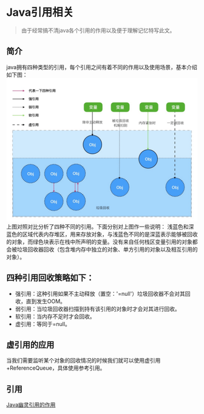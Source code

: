 # Java引用相关
> 由于经常搞不清java各个引用的作用以及便于理解记忆特写此文。

## 简介
java拥有四种类型的引用，每个引用之间有着不同的作用以及使用场景，基本介绍如下图：
![](./_image/2019-03-26-15-20-49.jpg)
上图对照对比分析了四种不同的引用。下面分别对上图作一些说明：
浅蓝色和深蓝色的区域代表内存堆区，用来存放对象，与浅蓝色不同的是深蓝表示能够被回收的对象，而绿色块表示在栈中所声明的变量。没有来自任何栈区变量引用的对象都会被垃圾回收器回收（包含堆内存中独立的对象、单方引用的对象以及相互引用的对象）。
## 四种引用回收策略如下：
- 强引用：这种引用如果不主动释放（置空：'=null'）垃圾回收器不会对其回收，直到发生OOM。
- 弱引用：当垃圾回收器扫描到持有该引用的对象时才会对其进行回收。
- 软引用：当内存不足时才会回收。
- 虚引用：等同于=null。
## 虚引用的应用
当我们需要监听某个对象的回收情况的时候我们就可以使用虚引用+ReferenceQueue，具体使用参考引用。

## 引用
[Java幽灵引用的作用](http://blog.csdn.net/imzoer/article/details/8044900)